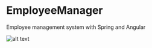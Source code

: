 # EmployeeManager
Employee management system with Spring and Angular

![alt text](https://i.ibb.co/KLgDY1p/Screenshot-297.png)

